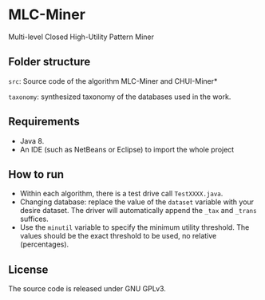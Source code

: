 # MLC-Miner
 Multi-level Closed High-Utility Pattern Miner

## Folder structure

`src`: Source code of the algorithm MLC-Miner and CHUI-Miner*

`taxonomy`: synthesized taxonomy of the databases used in the work.

## Requirements
- Java 8.
- An IDE (such as NetBeans or Eclipse) to import the whole project

## How to run
* Within each algorithm, there is a test drive call `TestXXXX.java`. 
* Changing database: replace the value of the `dataset` variable with your desire dataset. The driver will automatically append the `_tax` and `_trans` suffices.
* Use the `minutil` variable to specify the minimum utility threshold. The values should be the exact threshold to be used, no relative (percentages).

## License
The source code is released under GNU GPLv3.